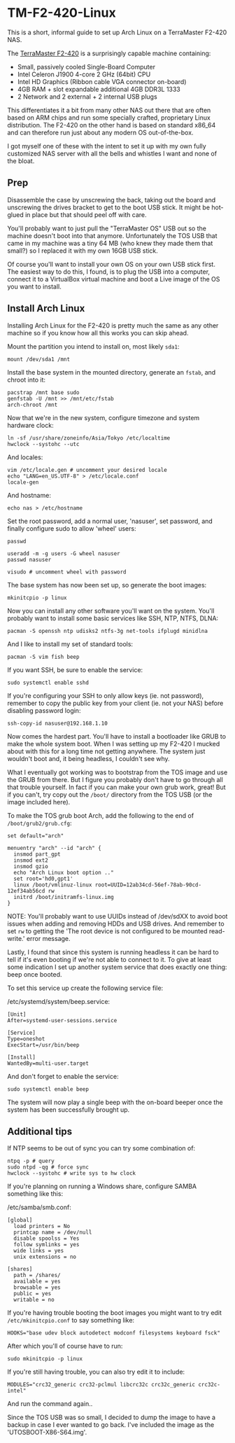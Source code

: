 # TM-F2-420-Linux

This is a short, informal guide to set up Arch Linux on a TerraMaster F2-420 NAS.

The [TerraMaster F2-420](http://www.terra-master.com/html/en/article_read_1513.html) is a surprisingly capable machine containing:
- Small, passively cooled Single-Board Computer
- Intel Celeron J1900 4-core 2 GHz (64bit) CPU
- Intel HD Graphics (Ribbon cable VGA connector on-board)
- 4GB RAM + slot expandable additional 4GB DDR3L 1333
- 2 Network and 2 external + 2 internal USB plugs

This differentiates it a bit from many other NAS out there that are often based
on ARM chips and run some specially crafted, proprietary Linux distribution.
The F2-420 on the other hand is based on standard x86_64 and can therefore
run just about any modern OS out-of-the-box.

I got myself one of these with the intent to set it up with my own fully
customized NAS server with all the bells and whistles I want and none of the
bloat.


## Prep

Disassemble the case by unscrewing the back, taking out the board and unscrewing
the drives bracket to get to the boot USB stick.
It might be hot-glued in place but that should peel off with care.

You'll probably want to just pull the "TerraMaster OS" USB out so the machine
doesn't boot into that anymore.
Unfortunately the TOS USB that came in my machine was a tiny 64 MB (who knew
they made them that small?) so I replaced it with my own 16GB USB stick.

Of course you'll want to install your own OS on your own USB stick first.
The easiest way to do this, I found, is to plug the USB into a computer, connect
it to a VirtualBox virtual machine and boot a Live image of the OS you want to
install.


## Install Arch Linux

Installing Arch Linux for the F2-420 is pretty much the same as any other
machine so if you know how all this works you can skip ahead.

Mount the partition you intend to install on, most likely `sda1`:
```
mount /dev/sda1 /mnt
```

Install the base system in the mounted directory, generate an `fstab`, and
chroot into it:
```
pacstrap /mnt base sudo
genfstab -U /mnt >> /mnt/etc/fstab
arch-chroot /mnt
```

Now that we're in the new system, configure timezone and system hardware clock:
```
ln -sf /usr/share/zoneinfo/Asia/Tokyo /etc/localtime
hwclock --systohc --utc
```

And locales:
```
vim /etc/locale.gen # uncomment your desired locale
echo "LANG=en_US.UTF-8" > /etc/locale.conf
locale-gen
```

And hostname:
```
echo nas > /etc/hostname
```

Set the root password, add a normal user, 'nasuser', set password, and finally
configure sudo to allow 'wheel' users:
```
passwd

useradd -m -g users -G wheel nasuser
passwd nasuser

visudo # uncomment wheel with password
```

The base system has now been set up, so generate the boot images:
```
mkinitcpio -p linux
```

Now you can install any other software you'll want on the system.
You'll probably want to install some basic services like SSH, NTP, NTFS, DLNA:
```
pacman -S openssh ntp udisks2 ntfs-3g net-tools ifplugd minidlna
```
And I like to install my set of standard tools:
```
pacman -S vim fish beep
```

If you want SSH, be sure to enable the service:
```
sudo systemctl enable sshd
```
If you're configuring your SSH to only allow keys (ie. not password), remember
to copy the public key from your client (ie. not your NAS) before disabling
password login:
```
ssh-copy-id nasuser@192.168.1.10
```


Now comes the hardest part. You'll have to install a bootloader like GRUB to
make the whole system boot.
When I was setting up my F2-420 I mucked about with this for a long time not
getting anywhere. The system just wouldn't boot and, it being headless, I
couldn't see why.

What I eventually got working was to bootstrap from the TOS image and use the
GRUB from there. But I figure you probably don't have to go through all that
trouble yourself.
In fact if you can make your own grub work, great! But if you can't, try copy
out the `/boot/` directory from the TOS USB (or the image included here).

To make the TOS grub boot Arch, add the following to the end of
`/boot/grub2/grub.cfg`:
```
set default="arch"

menuentry "arch" --id "arch" {
  insmod part_gpt
  insmod ext2
  insmod gzio
  echo "Arch Linux boot option .."
  set root='hd0,gpt1'
  linux /boot/vmlinuz-linux root=UUID=12ab34cd-56ef-78ab-90cd-12ef34ab56cd rw
  initrd /boot/initramfs-linux.img
}
```

NOTE: You'll probably want to use UUIDs instead of /dev/sdXX to avoid boot
issues when adding and removing HDDs and USB drives.
And remember to set `rw` to getting the 'The root device is not configured to be
mounted read-write.' error message.


Lastly, I found that since this system is running headless it can be hard to
tell if it's even booting if we're not able to connect to it.
To give at least some indication I set up another system service that does
exactly one thing: beep once booted.

To set this service up create the following service file:

/etc/systemd/system/beep.service:
```
[Unit]
After=systemd-user-sessions.service

[Service]
Type=oneshot
ExecStart=/usr/bin/beep

[Install]
WantedBy=multi-user.target
```

And don't forget to enable the service:
```
sudo systemctl enable beep
```

The system will now play a single beep with the on-board beeper once the system
has been successfully brought up.


## Additional tips

If NTP seems to be out of sync you can try some combination of:
```
ntpq -p # query
sudo ntpd -qg # force sync
hwclock --systohc # write sys to hw clock
```


If you're planning on running a Windows share, configure SAMBA something like
this:

/etc/samba/smb.conf:
```
[global]
  load printers = No
  printcap name = /dev/null
  disable spoolss = Yes
  follow symlinks = yes
  wide links = yes
  unix extensions = no

[shares]
  path = /shares/
  available = yes
  browsable = yes
  public = yes
  writable = no
```


If you're having trouble booting the boot images you might want to try edit
`/etc/mkinitcpio.conf` to say something like:
```
HOOKS="base udev block autodetect modconf filesystems keyboard fsck"
```
After which you'll of course have to run:
```
sudo mkinitcpio -p linux
```
If you're still having trouble, you can also try edit it to include:
```
MODULES="crc32_generic crc32-pclmul libcrc32c crc32c_generic crc32c-intel"
```
And run the command again..


Since the TOS USB was so small, I decided to dump the image to have a backup
in case I ever wanted to go back.
I've included the image as the 'UTOSBOOT-X86-S64.img'.
